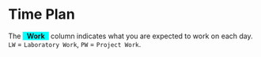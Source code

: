 # Time Plan
The <span style="background-color: aqua; display: inline-block; padding: 0 8px; font-weight: bold;">Work</span> column indicates what you are expected to work on each day. `LW` = `Laboratory Work`, `PW` = `Project Work`.

<TimePlan
	:startDate='new Date(2020, 0, 13)'
	:columns='[
		{key: "l", name: "Lectures", color: "orange"},
		{key: "w", name: "Work", color: "aqua"},
		{key: "s", name: "Lab Sessions", color: "yellow"},
		{key: "i", name: "Important", color: "red"},
	]'
	:rows='[
		// 3
		{l: "Introduction, Activities", w: "LW, PW: Part 1", i: "Swedish students fix a group today!"},
		{w: "LW, PW: Part 1"},
		{w: "LW, PW: Part 1"},
		{w: "LW, PW: Part 1"},
		{l: "Android, Java & Kotlin", w: "LW, PW: Part 1"},
		{},
		{},
		// 4
		{l: "Layouts & Views, Jean-Charles Project Idea", w: "LW, PW: Part 1"},
		{w: "LW, PW: Part 2"},
		{w: "LW, PW: Part 2"},
		{w: "LW, PW: Part 2"},
		{l: "ListView, Menus", w: "LW, PW: Part 2"},
		{},
		{},
		// 5
		{l: "GUI by Filip Lundeholm, 15:00-18:00!", w: "LW, PW: Part 2"},
		{w: "PW: Part 3"},
		{w: "PW: Part 3"},
		{w: "PW: Part 3"},
		{l: "Fragments, Runtime configuration changes, Dialogs", w: "PW: Part 3"},
		{},
		{},
		// 6
		{l: "Asynchronous operations, Permissions, Local data storage", w: "PW: Part 4"},
		{w: "PW: Part 4"},
		{w: "PW: Part 4"},
		{w: "PW: Part 4"},
		{l: "Services, Notifications, Broadcast receivers", w: "PW: Part 4"},
		{i: "Re-exam period"},
		{i: "Re-exam period"},
		// 7
		{i: "Re-exam period"},
		{i: "Re-exam period"},
		{i: "Re-exam period"},
		{i: "Re-exam period"},
		{i: "Re-exam period"},
		{i: "Re-exam period"},
		{i: "Re-exam period"},
		// 8
		{l: "Bluetooth, Scheduling", w: "PW: Part 4"},
		{w: "PW: Part 4"},
		{w: "PW: Part 4"},
		{w: "PW: Part 4"},
		{w: "PW: Part 4"},
		{},
		{},
		// 9
		{l: "Sensors", i: "PW: Halfway Meeting", w: "PW: Part 4"},
		{i: "PW: Halfway Meeting", w: "PW: Part 4"},
		{i: "PW: Halfway Meeting", w: "PW: Part 4"},
		{i: "PW: Halfway Meeting", w: "PW: Part 4"},
		{i: "PW: Halfway Meeting", w: "PW: Part 4"},
		{},
		{},
		// 10
		{l: "Content Providers", i: "PW: Halfway Meeting", w: "PW: Part 4"},
		{i: "PW: Halfway Meeting", w: "PW: Part 4"},
		{i: "PW: Halfway Meeting", w: "PW: Part 4"},
		{i: "PW: Halfway Meeting", w: "PW: Part 4"},
		{i: "PW: Halfway Meeting", w: "PW: Part 4"},
		{},
		{},
		// 11
		{w: "PW: Part 4"},
		{w: "PW: Part 4"},
		{w: "PW: Part 4"},
		{w: "PW: Part 4"},
		{w: "PW: Part 4"},
		{i: "Exam period"},
		{i: "Exam period"},
		// 12
		{w: "PW: Part 5", i: "Exam period"},
		{w: "PW: Part 5", i: "Exam period"},
		{w: "PW: Part 5", i: "Exam period"},
		{w: "PW: Part 5", i: "Exam period"},
		{w: "PW: Part 5", i: "Exam period"},
		{i: "Exam period"},
		{w: "PW: Part 6", i: "Exam period, Deadline submit PW for grading."},
	]'
/>
